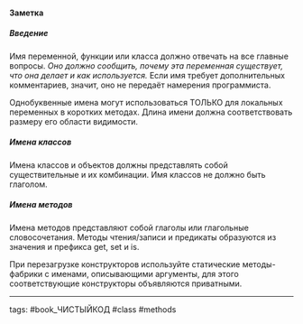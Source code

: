#### Заметка

##### Введение

Имя переменной, функции или класса должно отвечать на все главные вопросы. 
*Оно должно сообщить, почему эта переменная существует, что она делает и как используется.* Если имя требует дополнительных комментариев, значит, оно не передаёт намерения программиста.

Однобуквенные имена могут использоваться ТОЛЬКО для локальных переменных в коротких методах. Длина имени должна соответствовать размеру его области видимости.

##### Имена классов

Имена классов и объектов должны представлять собой существительные и их комбинации. Имя классов не должно быть глаголом.

##### Имена методов

Имена методов представляют собой глаголы или глагольные словосочетания. Методы чтения/записи и предикаты образуются из значения и префикса get, set и is.

При перезагрузке конструкторов используйте статические методы-фабрики с именами, описывающими аргументы, для этого соответствующие конструкторы объявляются приватными.

___
tags: #book_ЧИСТЫЙКОД #class #methods 